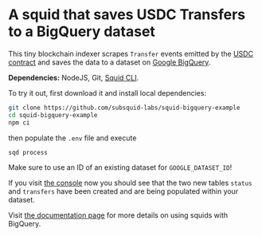 # A squid that saves USDC Transfers to a BigQuery dataset

This tiny blockchain indexer scrapes `Transfer` events emitted by the [USDC contract](https://etherscan.io/address/0xa0b86991c6218b36c1d19d4a2e9eb0ce3606eb48) and saves the data to a dataset on [Google BigQuery](https://cloud.google.com/bigquery).

**Dependencies:** NodeJS, Git, [Squid CLI](https://docs.subsquid.io/squid-cli).

To try it out, first download it and install local dependencies:
```bash
git clone https://github.com/subsquid-labs/squid-bigquery-example
cd squid-bigquery-example
npm ci
```
then populate the `.env` file and execute
```bash
sqd process
```
Make sure to use an ID of an existing dataset for `GOOGLE_DATASET_ID`!

If you visit [the console](https://console.cloud.google.com/bigquery) now you should see that the two new tables `status` and `transfers` have been created and are being populated within your dataset.

Visit [the documentation page](https://docs.subsquid.io/store/bigquery-store/) for more details on using squids with BigQuery.
